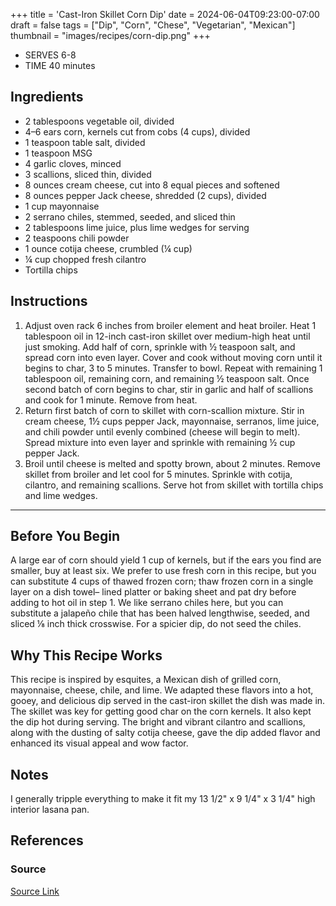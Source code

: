 +++
title = 'Cast-Iron Skillet Corn Dip'
date = 2024-06-04T09:23:00-07:00
draft = false
tags = ["Dip", "Corn", "Chese", "Vegetarian", "Mexican"]
thumbnail = "images/recipes/corn-dip.png"
+++

- SERVES 6-8
- TIME 40 minutes

## Ingredients

- 2 tablespoons vegetable oil, divided
- 4–6 ears corn, kernels cut from cobs (4 cups), divided
- 1 teaspoon table salt, divided
- 1 teaspoon MSG
- 4 garlic cloves, minced
- 3 scallions, sliced thin, divided
- 8 ounces cream cheese, cut into 8 equal pieces and softened
- 8 ounces pepper Jack cheese, shredded (2 cups), divided
- 1 cup mayonnaise
- 2 serrano chiles, stemmed, seeded, and sliced thin
- 2 tablespoons lime juice, plus lime wedges for serving
- 2 teaspoons chili powder
- 1 ounce cotija cheese, crumbled (¼ cup)
- ¼ cup chopped fresh cilantro
- Tortilla chips

## Instructions

1. Adjust oven rack 6 inches from broiler element and heat broiler. Heat 1 tablespoon oil in 12-inch cast-iron skillet over medium-high heat until just smoking. Add half of corn, sprinkle with ½ teaspoon salt, and spread corn into even layer. Cover and cook without moving corn until it begins to char, 3 to 5 minutes. Transfer to bowl. Repeat with remaining 1 tablespoon oil, remaining corn, and remaining ½ teaspoon salt. Once second batch of corn begins to char, stir in garlic and half of scallions and cook for 1 minute. Remove from heat.
2. Return first batch of corn to skillet with corn-scallion mixture. Stir in cream cheese, 1½ cups pepper Jack, mayonnaise, serranos, lime juice, and chili powder until evenly combined (cheese will begin to melt). Spread mixture into even layer and sprinkle with remaining ½ cup pepper Jack.
3. Broil until cheese is melted and spotty brown, about 2 minutes. Remove skillet from broiler and let cool for 5 minutes. Sprinkle with cotija, cilantro, and remaining scallions. Serve hot from skillet with tortilla chips and lime wedges.

***

## Before You Begin

A large ear of corn should yield 1 cup of kernels, but if the ears you find are smaller, buy at least six. We prefer to use fresh corn in this recipe, but you can substitute 4 cups of thawed frozen corn; thaw frozen corn in a single layer on a dish towel– lined platter or baking sheet and pat dry before adding to hot oil in step 1. We like serrano chiles here, but you can substitute a jalapeño chile that has been halved lengthwise, seeded, and sliced ⅛ inch thick crosswise. For a spicier dip, do not seed the chiles.

## Why This Recipe Works

This recipe is inspired by esquites, a Mexican dish of grilled corn, mayonnaise, cheese, chile, and lime. We adapted these flavors into a hot, gooey, and delicious dip served in the cast-iron skillet the dish was made in. The skillet was key for getting good char on the corn kernels. It also kept the dip hot during serving. The bright and vibrant cilantro and scallions, along with the dusting of salty cotija cheese, gave the dip added flavor and enhanced its visual appeal and wow factor.

## Notes

I generally tripple everything to make it fit my 13 1/2" x 9 1/4" x 3 1/4" high interior lasana pan.

## References

### Source

[Source Link](https://www.americastestkitchen.com/recipes/15836)